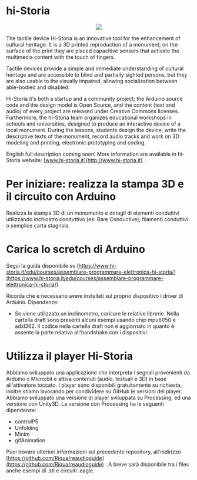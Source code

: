 # hi-Storia
<div style="text-align:center"><a href="http://hi-storia.it/"><img src ="http://www.hi-storia.it/wp-content/uploads/2015/06/laquila.jpg" /></a></div>

The tactile device Hi-Storia is an innovative tool for the enhancement of cultural heritage. It is a 3D printed reproduction of a monument; on the surface of the print they are placed capacitive sensors that activate the multimedia content with the touch of fingers.

Tactile devices provide a simple and immediate understanding of cultural heritage and are accessible to blind and partially sighted persons, but they are also usable to the visually impaired, allowing socialization between able-bodied and disabled.

Hi-Storia it's both a startup and a community project; the Arduino source code and the design model is Open Source, and the content (text and audio) of every project are released under Creative Commons licenses. Furthermore, the hi-Storia team organizes educational workshops in schools and universities, designed to produce an interactive device of a local monument.
During the lessons, students design the device, write the descriptive texts of the monument, record audio tracks and work on 3D modeling and printing, electronic prototyping and coding.

English full description coming soon!
More information are available in hi-Storia website: [www.hi-storia.it](http://www.hi-storia.it) .

# Per iniziare: realizza la stampa 3D e il circuito con Arduino
Realizza la stampa 3D di un monumento e dotagli di elementi conduttivi utilizzando inchiostro conduttivo (es: Bare Conductive), filamenti conduttivi o semplice carta stagnola

# Carica lo scretch di Arduino
Segui la guida disponibile su [https://www.hi-storia.it/edu/courses/assemblare-programmare-elettronica-hi-storia/](https://www.hi-storia.it/edu/courses/assemblare-programmare-elettronica-hi-storia/)

Ricorda che è necessario avere installati sul proprio dispositivo i driver di Arduino.
Dipendenze:
- Se viene utilizzato un inclinometro, caricare le relative librerie. Nella cartella draft sono presenti alcuni esempi usando chip mpu6050 e adxl362. Il codice nella cartella draft non è aggiornato in quanto è assente la parte relativa all'handshake con i dispositivi.

# Utilizza il player Hi-Storia
Abbiamo sviluppato una applicazione che interpreta i segnali provenienti da Arduino o Micro:bit e attiva contenuti (audio, testuali e 3D) in base all'attivatore toccato. I player sono disponibili gratuitamente su richiesta, inoltre stiamo lavorando per condividere su GitHub le versioni del player.
Abbiamo sviluppato una versione di player sviluppata su Processing, ed una versione con Unity3D. La versione con Processing ha le seguenti dipendenze:
- controlP5
- Unfolding
- Minim
- gifAnimation

Puoi trovare ulteriori informazioni sul precedente repository, all'indirizzo [https://github.com/Riqua/reaudioguide](https://github.com/Riqua/reaudioguide) . A breve sarà disponibile tra i files anche esempi di .stl e circuiti .eagle.
